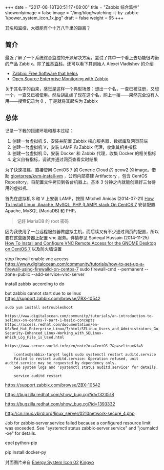 +++
date = "2017-08-18T20:51:17+08:00"
title = "Zabbix 综合监控"
showonlyimage = false
image = "/img/blog/watching-it-by-zabbix-1/power_system_icon_1x.jpg"
draft = false
weight = 65
+++

其名和监控，大概能有个十万八千里的距离？
<!--more-->

## 简介

最近了解了一下系统综合监控的开源解决方案，尝试了其中一个看上去功能很均衡的产品 Zabbix。除了[维基百科](https://en.wikipedia.org/wiki/Zabbix)，还可以看下其创始人 Alexei Vladishev 的介绍

- [Zabbix: Free Software that helps](https://www.slideshare.net/xsbr/zabbix-by-alexei-vladishev-fisl12-2011)
- [Open Source Enterprise Monitoring with Zabbix](https://web.archive.org/web/20120226220044/http://www.netways.de/uploads/media/Alexei_Vladishev_Open_Source_Monitoring_with_Zabbix.pdf)

关于其名字的由来，感觉是这样一个典型场景：想出一个名，一查已被注册，又想一个，一查又已被使用。然后胡乱编了现在这个名，网上一搜——果然完全没有人用——搜索记录为 0 ，于是就将其起名为 Zabbix

## 总体

记录一下我的搭建环境和基本过程：

1. 创建一台虚拟机 S，安装并配置 Zabbix 核心服务器、数据库及网页前端
2. 创建一台虚拟机 V，安装 LAMP 和 Zabbix 代理，收集其相关指标
3. 创建一台虚拟机 D，安装 Docker 和 Zabbix 代理，收集 Docker 的相关指标
4. 定义自有指标，调试并通过网页查看实时结果

为了快速搭建，直接使用 CentOS 7 的 Generic Cloud 的 qcow2 的 image。借助 [giovtorres/kvm-install-vm](https://github.com/giovtorres/kvm-install-vm) ，公司内部搭建 Artifactory ，包含 CentOS Repository，将配置文件拷贝到各台机器上。基本 3 分钟之内就能创建好三台待用的虚拟机。

首先在虚拟机 S 和 V 上安装 LAMP，按照 Mitchell Anicas (2014-07-21) [How To Install Linux, Apache, MySQL, PHP (LAMP) stack On CentOS 7](https://www.digitalocean.com/community/tutorials/how-to-install-linux-apache-mysql-php-lamp-stack-on-centos-7) 安装配置 Apache, MySQL (MariaDB) 和 PHP。

> 记好 MariaDB 的 root 密码

因为我使用了一台远程服务器做虚拟主机，而后续又有不少通过网页的配置，所以要在这些服务器上配置 vnc 服务。详情参见 Sadequl Hussain (2014-11-25) [How To Install and Configure VNC Remote Access for the GNOME Desktop on CentOS 7](https://www.digitalocean.com/community/tutorials/how-to-install-and-configure-vnc-remote-access-for-the-gnome-desktop-on-centos-7) 以及防火墙设置


stop firewall enable vnc access
  https://www.digitalocean.com/community/tutorials/how-to-set-up-a-firewall-using-firewalld-on-centos-7
  sudo firewall-cmd --permanent --zone=public --add-service=vnc-server



install zabbix according to do

but zabbix cannot start due to selinux
    https://support.zabbix.com/browse/ZBX-10542

    sudo yum install setroubleshoot

    https://www.digitalocean.com/community/tutorials/an-introduction-to-selinux-on-centos-7-part-1-basic-concepts
    https://access.redhat.com/documentation/en-US/Red_Hat_Enterprise_Linux/7/html/SELinux_Users_and_Administrators_Guide/sect-Security-Enhanced_Linux-Working_with_SELinux-Which_Log_File_is_Used.html

    https://www.server-world.info/en/note?os=CentOS_7&p=selinux&f=8

        [centos@zabbix-target log]$ sudo systemctl restart auditd.service
        Failed to restart auditd.service: Operation refused, unit auditd.service may be requested by dependency only.
        See system logs and 'systemctl status auditd.service' for details.

        service auditd restart

https://support.zabbix.com/browse/ZBX-10542

https://bugzilla.redhat.com/show_bug.cgi?id=1323518

https://bugzilla.redhat.com/show_bug.cgi?id=1393332

http://cn.linux.vbird.org/linux_server/0210network-secure_4.php

Job for zabbix-server.service failed because a configured resource limit was exceeded. See "systemctl status zabbix-server.service" and "journalctl -xe" for details.


epel python-pip

pip install docker-py

封面图片来自 [Energy System Icon 02](https://dribbble.com/shots/1044323-Energy-System-Icon-02) <a href="https://dribbble.com/Kingyo"><i class="fa fa-dribbble" aria-hidden="true"></i> Kingyo</a>

